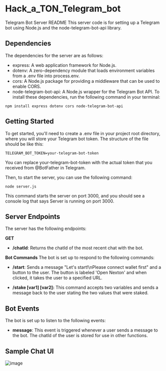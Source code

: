 # Hack_a_TON_Telegram_bot

Telegram Bot Server README
This server code is for setting up a Telegram bot using Node.js and the node-telegram-bot-api library.

## Dependencies
The dependencies for the server are as follows:

- express: A web application framework for Node.js.
- dotenv: A zero-dependency module that loads environment variables from a .env file into process.env.
- cors: A Node.js package for providing a middleware that can be used to enable CORS.
- node-telegram-bot-api: A Node.js wrapper for the Telegram Bot API.
To install these dependencies, run the following command in your terminal:

```
npm install express dotenv cors node-telegram-bot-api
```

## Getting Started
To get started, you'll need to create a .env file in your project root directory, where you will store your Telegram bot token. The structure of the file should be like this:

```
TELEGRAM_BOT_TOKEN=your-telegram-bot-token
```

You can replace your-telegram-bot-token with the actual token that you received from @BotFather in Telegram.

Then, to start the server, you can use the following command:

```
node server.js
```

This command starts the server on port 3000, and you should see a console log that says Server is running on port 3000.

## Server Endpoints
The server has the following endpoints:

**GET**
- **/chatId**: Returns the chatId of the most recent chat with the bot.

**Bot Commands**
The bot is set up to respond to the following commands:
- **/start**: Sends a message "Let's start!\nPlease connect wallet first" and a button to the user. The button is labeled 'Open Nexton' and when clicked, it takes the user to a specified URL.

- **/stake [var1] [var2]:** This command accepts two variables and sends a message back to the user stating the two values that were staked.

## Bot Events
The bot is set up to listen to the following events:

- **message**: This event is triggered whenever a user sends a message to the bot. The chatId of the user is stored for use in other functions.

## Sample Chat UI
![image](https://github.com/Nex-TON/Hack-a-TON_Telegram_bot/assets/64398993/285bcd25-16bd-4a77-ae00-dea5fc23fcf9)


